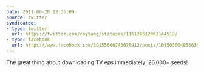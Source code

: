 ```yaml
---
date: 2011-09-20 12:36:09
source: twitter
syndicated:
- type: twitter
  url: https://twitter.com/roytang/statuses/116128512062144512/
- type: facebook
  url: https://www.facebook.com/10155666240078912/posts/10150300495663912
---
```


The great thing about downloading TV eps immediately: 26,000+ seeds!